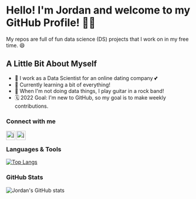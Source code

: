 # Hello! I'm Jordan and welcome to my GitHub Profile! 👋🏻

My repos are full of fun data science (DS) projects that I  work on in my free time. 😄

## A Little Bit About Myself

- 💼 I work as a Data Scientist for an online dating company 💕
- 🌱 Currently learning a bit of everything!
- 🎸 When I'm not doing data things, I play guitar in a rock band!
- 🗓 2022 Goal: I'm new to GitHub, so my goal is to make weekly contributions.

### Connect with me

[<img align="left" alt="jordaneisinger | LinkedIn" span title="LinkedIn" width="25px" src="https://img.icons8.com/color/48/000000/linkedin.png"/>][linkedin]

[<img align="left" alt="jordaneisinger | Instagram" span title="Instagram" width="25px" src="https://img.icons8.com/fluency/48/000000/instagram-new.png"/>][instagram]

<br>

### Languages & Tools

[![Top Langs](https://github-readme-stats.vercel.app/api/top-langs/?username=jordaneisinger&layout=compact)](https://github.com/jordaneisinger/github-readme-stats)

### GitHub Stats

![Jordan's GitHub stats](https://github-readme-stats.vercel.app/api?username=jordaneisinger&show_icons=true&theme=radical)

[linkedin]: https://linkedin.com/in/jordaneisinger
[instagram]: https://www.instagram.com/jmeguitar